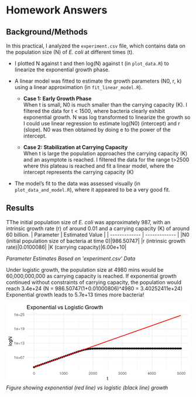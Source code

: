 # Homework Answers 

## Background/Methods

In this practical, I analyzed the `experiment.csv` file, which contains data on the population size (N) of *E. coli* at different times (t).

* I plotted N against t and then log(N) against t (in `plot_data.R`) to linearize the exponential growth phase.
* A linear model was fitted to estimate the growth parameters (N0, r, k) using a linear approximation (in `fit_linear_model.R`).

  - **Case 1: Early Growth Phase**  
    When t is small, N0 is much smaller than the carrying capacity (K). I filtered the data for t < 1500, where bacteria clearly exhibit exponential growth. N was log transformed to linearize the growth so I could use linear regression to estimate log(N0) (intercept) and r (slope). N0 was then obtained by doing e to the power of the intercept.

  - **Case 2: Stabilization at Carrying Capacity**  
    When t is large the population approaches the carrying capacity (K) and an asymptote is reached. I filtered the data for the range t>2500 where this plateau is reached and fit a linear model, where the intercept represents the carrying capacity (K)

* The model’s fit to the data was assessed visually (in `plot_data_and_model.R`), where it appeared to be a very good fit.

## Results 

TThe initial population size of *E. coli* was approximately 987, with an intrinsic growth rate (r) of around 0.01 and a carrying capacity (K) of around 60 billion.
| Parameter  | Estimated Value |
| ------------- | ------------- |
|N0 (initial population size of bacteria at time 0)|986.50747|
|r (intrinsic growth rate)|0.0100086|
|K (carrying capacity)|6.00e+10|

*Parameter Estimates Based on 'experiment.csv' Data*


Under logistic growth, the population size at 4980 mins would be 60,000,000,000 as carrying capacity is reached.
If exponential growth continued without constraints of carrying capacity, the population would reach 3.4e+24 (N = 986.50747(1+0.01000806)^4980 = 3.40252411e+24)
Exponential growth leads to 5.7e+13 times more bacteria!

![logistic_growth](./Exponential_vs_Logistic_Growth_Plot.png)
*Figure showing exponential (red line) vs logistic (black line) growth*

